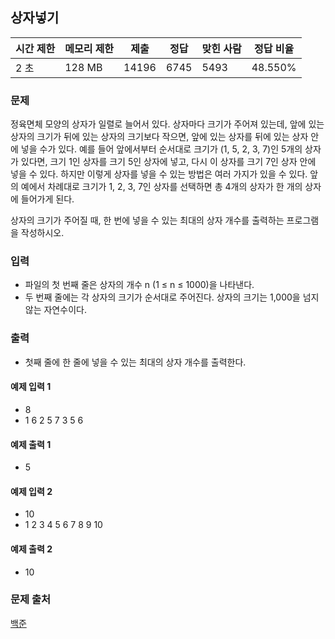 ## 상자넣기
 
|시간 제한|	메모리 제한|	제출|	정답|	맞힌 사람|	정답 비율|
|---|---|---|---|---|---|
|2 초|	128 MB|	14196|	6745|	5493|	48.550%|

### 문제
정육면체 모양의 상자가 일렬로 늘어서 있다. 상자마다 크기가 주어져 있는데, 앞에 있는 상자의 크기가 뒤에 있는 상자의 크기보다 작으면, 앞에 있는 상자를 뒤에 있는 상자 안에 넣을 수가 있다. 예를 들어 앞에서부터 순서대로 크기가 (1, 5, 2, 3, 7)인 5개의 상자가 있다면, 크기 1인 상자를 크기 5인 상자에 넣고, 다시 이 상자를 크기 7인 상자 안에 넣을 수 있다. 하지만 이렇게 상자를 넣을 수 있는 방법은 여러 가지가 있을 수 있다. 앞의 예에서 차례대로 크기가 1, 2, 3, 7인 상자를 선택하면 총 4개의 상자가 한 개의 상자에 들어가게 된다.

상자의 크기가 주어질 때, 한 번에 넣을 수 있는 최대의 상자 개수를 출력하는 프로그램을 작성하시오.

### 입력
- 파일의 첫 번째 줄은 상자의 개수 n (1 ≤ n ≤ 1000)을 나타낸다. 
- 두 번째 줄에는 각 상자의 크기가 순서대로 주어진다. 상자의 크기는 1,000을 넘지 않는 자연수이다.

### 출력
- 첫째 줄에 한 줄에 넣을 수 있는 최대의 상자 개수를 출력한다.

#### 예제 입력 1 
- 8
- 1 6 2 5 7 3 5 6
#### 예제 출력 1 
- 5
#### 예제 입력 2 
- 10
- 1 2 3 4 5 6 7 8 9 10
#### 예제 출력 2 
- 10

### 문제 출처
[백준](https://www.acmicpc.net/problem/1965)
